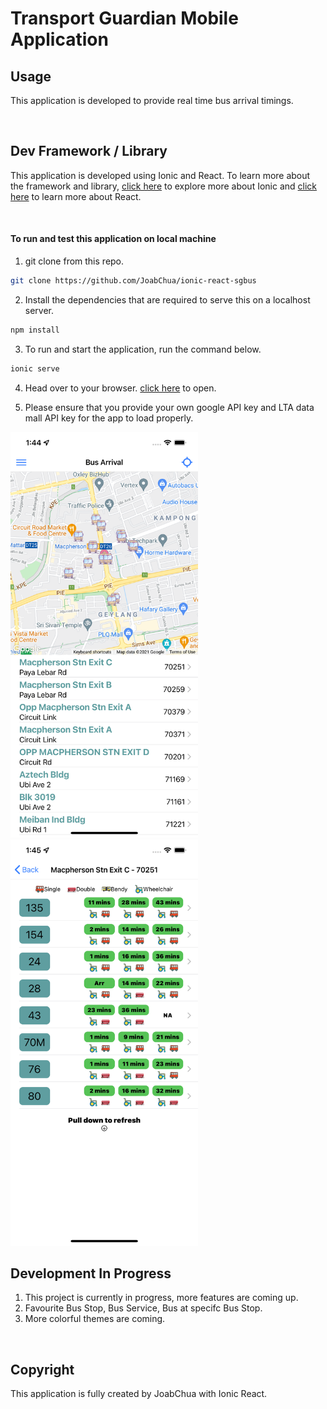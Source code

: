 # Transport Guardian Mobile Application

## Usage

This application is developed to provide real time bus arrival timings.

<br />

## Dev Framework / Library

This application is developed using Ionic and React. To learn more about the framework and library, [click here](https://ionicframework.com/) to explore more about Ionic and [click here](https://reactjs.org/) to learn more about React.

<br />

#### To run and test this application on local machine

1. git clone from this repo.

```bash
git clone https://github.com/JoabChua/ionic-react-sgbus
```

2. Install the dependencies that are required to serve this on a localhost server.

```bash
npm install
```

3. To run and start the application, run the command below.

```bash
ionic serve
```

4. Head over to your browser. [click here](http://localhost:8100) to open.

5. Please ensure that you provide your own google API key and LTA data mall API key for the app to load properly.

<img src="readme-images/s1.png" alt="Landing Page" width="300"/>
<img src="readme-images/s2.png" alt="Arrival Time Page" width="300" />

## Development In Progress

1. This project is currently in progress, more features are coming up.
2. Favourite Bus Stop, Bus Service, Bus at specifc Bus Stop.
3. More colorful themes are coming.

<br />

## Copyright

This application is fully created by JoabChua with Ionic React.
